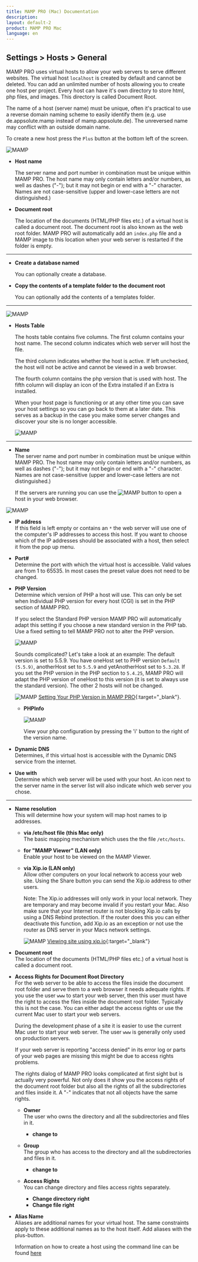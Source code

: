 ```yaml
---
title: MAMP PRO (Mac) Documentation
description: 
layout: default-2
product: MAMP PRO Mac
language: en
---
```


## Settings > Hosts > General

MAMP PRO uses virtual hosts to allow your web servers to serve different websites. The virtual host `localhost` is created by default and cannot be deleted. You can add an unlimited number of hosts allowing you to create one host per project. Every host can have it's own directory to store html, php files, and images. This directory is called Document Root.

The name of a host (server name) must be unique, often it's practical to use a reverse domain naming scheme to easily identify them (e.g. use de.appsolute.mamp instead of mamp.appsolute.de). The unreversed name may conflict with an outside domain name.

To create a new host press the `Plus` button at the bottom left of the screen.

![MAMP](OpenHost.png)

*  **Host name**

   The server name and port number in combination must be unique within MAMP PRO.
   The host name may only contain letters and/or numbers, as well as dashes ("-");
   but it may not begin or end with a "-" character.
   Names are not case-sensitive (upper and lower-case letters are not distinguished.)

*  **Document root**

   The location of the documents (HTML/PHP files etc.) of a virtual host is called a document root. The document root is also             known as the web root folder. MAMP PRO will automatically add an `index.php` file and a MAMP image to this location when your    web server is restarted if the folder is empty.

---

*  **Create a database named**

   You can optionally create a database.

*  **Copy the contents of a template folder to the document root**

   You can optionally add the contents of a templates folder.

---




![MAMP](General.png)

*  **Hosts Table**

   The hosts table contains five columns. The first column contains your host name. The second column indicates which web server will host the file. 

   The third column indicates whether the host is active. If left unchecked, the host will not be active and cannot be viewed in a web browser.

   The fourth column contains the php version that is used with host. The fifth column will display an icon of the Extra installed if an Extra is installed.

   When your host page is functioning or at any other time you can save your host settings so you can go back to them at a later date. This serves as a backup in the case you make some server changes and discover your site is no longer accessible.

   ![MAMP](HostSaveSettings.png)

---

<a name="open_host"></a>

*  **Name**  
   The server name and port number in combination must be unique within MAMP PRO.
   The host name may only contain letters and/or numbers, as well as dashes ("-");
   but it may not begin or end with a "-" character.
   Names are not case-sensitive (upper and lower-case letters are not distinguished.)

   If the servers are running you can use the ![MAMP](../../../First-Steps/BlackArrow.png) button to open a host in your web browser.

  ![MAMP](Browsers.png)

*  **IP address**  
   If this field is left empty or contains an `*` the web server will use one of the computer's IP addresses to access this host.
   If you want to choose which of the IP addresses should be associated with a host, then select it from the pop up menu.

*  **Port#**  
   Determine the port with which the virtual host is accessible. Valid values are from 1 to 65535.
   In most cases the preset value does not need to be changed.

<a name="setting_php_version"></a> 

*  **PHP Version**  
   Determine which version of PHP a host will use. This can only be set when Individual PHP version
   for every host (CGI) is set in the PHP section of MAMP PRO.

   If you select the Standard PHP version MAMP PRO will automatically adapt this setting if you choose
   a new standard version in the PHP tab. Use a fixed setting to tell MAMP PRO not to alter the PHP version.
   
      ![MAMP](PHP.png)

   Sounds complicated? Let's take a look at an example: The default version is set to 5.5.9. You have oneHost
   set to PHP version `Default (5.5.9)`, anotherHost set to `5.5.9` and yetAnotherHost set to `5.3.28`.
   If you set the PHP version in the PHP section to `5.4.25`, MAMP PRO will adapt the PHP version of oneHost
   to this version (it is set to always use the standard version). The other 2 hosts will not be changed.
  
     ![MAMP](../../../Videos/MAMPtv.png) [Setting Your PHP Version in MAMP              PRO](https://www.youtube.com/watch?v=fsOWq9k_OAc){:target="_blank"}.
     
     <a name="php_info_access_button"></a> 

      *  **PHPInfo**
      
         ![MAMP](phpInfo.png)
      
         View your php configuration by pressing the 'i' button to the right of the version name.
      
*  **Dynamic DNS**  
   Determines, if this virtual host is accessible with the Dynamic DNS service from the internet.

*  **Use with**  
    Determine which web server will be used with your host. An icon next to the server name in the server list will also indicate which web server you chose.

---

<a name="mamp_viewer"></a> 

*  **Name resolution**  
   This will determine how your system will map host names to ip addresses.

    *  **via /etc/host file (this Mac only)**  
       The basic mapping mechanism which uses the the file `/etc/hosts`.
       
    *  **for "MAMP Viewer" (LAN only)**  
         Enable your host to be viewed on the MAMP Viewer.

    *  **via Xip.io (LAN only)**  
       Allow other computers on your local network to access your web site.
       Using the Share button you can send the Xip.io address to other users.
      
         <div class="alert" role="alert">
         Note: The Xip.io addresses will only work in your local network. They are temporary and may become invalid
         if you restart your Mac. Also make sure that your Internet router is not blocking Xip.io calls by using a DNS     Rebind protection. If the router does this you can either deactivate this function, add Xip.io as an exception or not use the router as DNS server in your Macs network settings.
         </div>
      
         ![MAMP](../../../Videos/MAMPtv.png) [Viewing site using xip.io](https://www.youtube.com/watch?v=sYHPYCDvU1Q){:target="_blank"}

*  **Document root**  
   The location of the documents (HTML/PHP files etc.) of a virtual host is called a document root.

*  **Access Rights for Document Root Directory**  
   For the web server to be able to access the files inside the document root folder and serve them to a web browser it needs adequate rights.
   If you use the user `www` to start your web server, then this user must have the right to access the files inside the document root folder. Typically this is not the case. You can either adapt the access rights or use the current Mac user to start your web servers.

   During the development phase of a site it is easier to use the current Mac user to start your web server.
   The user `www` is generally only used on production servers.

   If your web server is reporting "access denied" in its error log or parts of your web pages are missing this might be due to access rights problems.

   The rights dialog of MAMP PRO looks complicated at first sight but is actually very powerful. Not only does it show you
   the access rights of the document root folder but also all the rights of all the subdirectories and files inside it.
   A "-" indicates that not all objects have the same rights.

    *  **Owner**  
       The user who owns the directory and all the subdirectories and files in it.
       *  **change to**  

    *  **Group**  
       The group who has access to the directory and all the subdirectories and files in it.
       *  **change to**  

    *  **Access Rights**  
       You can change directory and files access rights separately.
       *  **Change directory right**
       *  **Change file right**  

*  **Alias Name**  
   Aliases are additional names for your virtual host. The same constraints apply to these additional names as to the host itself. Add aliases with the plus-button.
   
   
   Information on how to  create a host using the command line can be found [here](../../../How-Tos/#command_line_host) 

